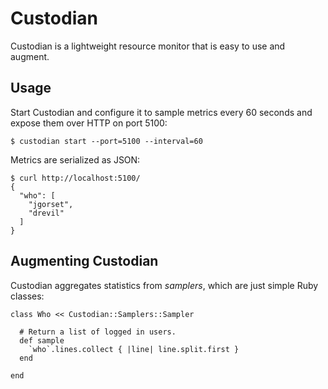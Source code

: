 # Custodian

Custodian is a lightweight resource monitor that is easy to use and augment.

## Usage

Start Custodian and configure it to sample metrics every 60 seconds and expose
them over HTTP on port 5100:

    $ custodian start --port=5100 --interval=60

Metrics are serialized as JSON:

    $ curl http://localhost:5100/
    {
      "who": [
        "jgorset",
        "drevil"
      ]
    }

## Augmenting Custodian

Custodian aggregates statistics from *samplers*, which are just simple Ruby classes:

    class Who << Custodian::Samplers::Sampler

      # Return a list of logged in users.
      def sample
        `who`.lines.collect { |line| line.split.first }
      end

    end
